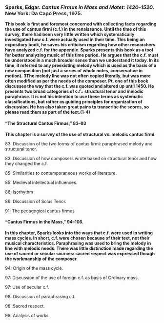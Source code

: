 ### Sparks, Edgar. _Cantus Firmus in Mass and Motet: 1420–1520_. New York: Da Capo Press, 1975.

**This book is first and foremost concerned with collecting facts regarding the use of cantus firmi (c.f.) in the renaissance. Until the time of this survey, there had been very little written which systematically investigated how c.f. were actually used in their time. This being an expository book, he saves his criticism regarding how other researchers have analyzed c.f. for the appendix. Sparks presents this book as a tool for better analyzing music of this time period. He argues that the c.f. must be understood in a much broader sense than we understand it today. In its time, it referred to any preexisting melody which is used as the basis of a new composition (not just a series of whole notes, conservative in motion). 3The melody line was not often copied literally, but was more often modified as per the needs of the composer. Pt. one of this book discusses the way that the c.f. was quoted and altered up until 1450. He presents two broad categories of c.f.: structural tenor and melodic paraphrase. It is not his intention to use these terms as systematic classifications, but rather as guiding principles for organization of discussion. He has also taken great pains to transcribe the scores, so please read them as part of the text.(1-4)**

#### “The Structural Cantus Firmus,” 83–93

**This chapter is a survey of the use of structural vs. melodic cantus firmi.**

83: Discussion of the two forms of cantus firmi: paraphrased melody and structural tenor.

83: Discussion of how composers wrote based on structural tenor and how they changed the c.f.

85: Similarities to contemporaneous works of literature.

85: Medieval intellectual influences.

86: Isorhythm

86: Discussion of Solus Tenor.

91: The pedagogical cantus firmus


#### “Cantus Firmus in the Mass,” 94–106.

**In this chapter, Sparks looks into the ways that c.f. were used in writing mass cycles. In short, c.f. were chosen because of their text, not their musical characteristics. Paraphrasing was used to bring the melody in line with melodic needs. There was little distinction made regarding the use of sacred or secular sources: sacred respect was expressed though the workmanship of the composer.**

94: Origin of the mass cycle.

97: Discussion of the use of foreign c.f. as basis of Ordinary mass.

97: Use of secular c.f.

98: Discussion of paraphrasing c.f.

98: Sacred respect.

99: Analysis of works.


